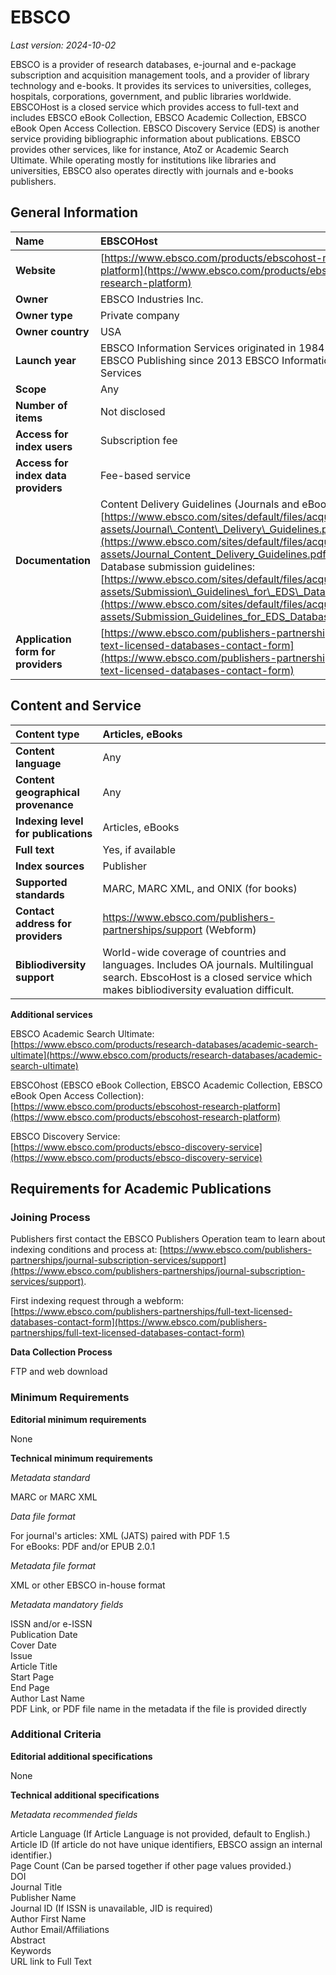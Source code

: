 # EBSCO

*Last version: 2024-10-02*

EBSCO is a provider of research databases, e-journal and e-package subscription and acquisition management tools, and a provider of library technology and e-books. It provides its services to universities, colleges, hospitals, corporations, government, and public libraries worldwide. EBSCOHost is a closed service which provides access to full-text and includes EBSCO eBook Collection, EBSCO Academic Collection, EBSCO eBook Open Access Collection. EBSCO Discovery Service (EDS) is another service providing bibliographic information about publications. EBSCO provides other services, like for instance, AtoZ or Academic Search Ultimate. While operating mostly for institutions like libraries and universities, EBSCO also operates directly with journals and e-books publishers.

## General Information

| Name | EBSCOHost |
| :---- | :---- |
| **Website** | [https://www.ebsco.com/products/ebscohost-research-platform](https://www.ebsco.com/products/ebscohost-research-platform) |
| **Owner** | EBSCO Industries Inc. |
| **Owner type** | Private company |
| **Owner country** | USA |
| **Launch year** | EBSCO Information Services originated in 1984 1987 as EBSCO Publishing since 2013 EBSCO Information Services |
| **Scope** | Any |
| **Number of items** | Not disclosed |
| **Access for index users** | Subscription fee |
| **Access for index data providers** | Fee-based service |
| **Documentation** | Content Delivery Guidelines (Journals and eBooks): [https://www.ebsco.com/sites/default/files/acquiadam-assets/Journal\_Content\_Delivery\_Guidelines.pdf](https://www.ebsco.com/sites/default/files/acquiadam-assets/Journal_Content_Delivery_Guidelines.pdf) Database submission guidelines: [https://www.ebsco.com/sites/default/files/acquiadam-assets/Submission\_Guidelines\_for\_EDS\_Databases.pdf](https://www.ebsco.com/sites/default/files/acquiadam-assets/Submission_Guidelines_for_EDS_Databases.pdf)  |
| **Application form for providers** | [https://www.ebsco.com/publishers-partnerships/full-text-licensed-databases-contact-form](https://www.ebsco.com/publishers-partnerships/full-text-licensed-databases-contact-form)  |

## Content and Service

| Content type | Articles, eBooks |
| :---- | :---- |
| **Content language** | Any |
| **Content geographical provenance** | Any |
| **Indexing level for publications** | Articles, eBooks |
| **Full text** | Yes, if available |
| **Index sources** | Publisher |
| **Supported standards** | MARC, MARC XML, and ONIX (for books) |
| **Contact address for providers** | https://www.ebsco.com/publishers-partnerships/support (Webform) |
| **Bibliodiversity support** | World-wide coverage of countries and languages. Includes OA journals. Multilingual search. EbscoHost is a closed service which makes bibliodiversity evaluation difficult. |

**Additional services**

EBSCO Academic Search Ultimate:  
[https://www.ebsco.com/products/research-databases/academic-search-ultimate](https://www.ebsco.com/products/research-databases/academic-search-ultimate)

EBSCOhost (EBSCO eBook Collection, EBSCO Academic Collection, EBSCO eBook Open Access Collection):  
[https://www.ebsco.com/products/ebscohost-research-platform](https://www.ebsco.com/products/ebscohost-research-platform)

EBSCO Discovery Service:  
[https://www.ebsco.com/products/ebsco-discovery-service](https://www.ebsco.com/products/ebsco-discovery-service) 

## Requirements for Academic Publications

### Joining Process

Publishers first contact the EBSCO Publishers Operation team to learn about indexing conditions and process at: [https://www.ebsco.com/publishers-partnerships/journal-subscription-services/support](https://www.ebsco.com/publishers-partnerships/journal-subscription-services/support).

First indexing request through a webform: [https://www.ebsco.com/publishers-partnerships/full-text-licensed-databases-contact-form](https://www.ebsco.com/publishers-partnerships/full-text-licensed-databases-contact-form) 

**Data Collection Process**

FTP and web download

### Minimum Requirements

**Editorial minimum requirements**

None

**Technical minimum requirements**

*Metadata standard*

MARC or MARC XML

*Data file format*

For journal's articles: XML (JATS) paired with PDF 1.5  
For eBooks: PDF and/or EPUB 2.0.1

*Metadata file format*

XML or other EBSCO in-house format

*Metadata mandatory fields*

ISSN and/or e-ISSN  
Publication Date  
Cover Date  
Issue  
Article Title  
Start Page  
End Page  
Author Last Name  
PDF Link, or PDF file name in the metadata if the file is provided directly

### Additional Criteria

**Editorial additional specifications**

None

**Technical additional specifications**

*Metadata recommended fields*

Article Language (If Article Language is not provided, default to English.)  
Article ID (If article do not have unique identifiers, EBSCO assign an internal identifier.)  
Page Count (Can be parsed together if other page values provided.)  
DOI  
Journal Title  
Publisher Name  
Journal ID (If ISSN is unavailable, JID is required)  
Author First Name  
Author Email/Affiliations  
Abstract  
Keywords  
URL link to Full Text

